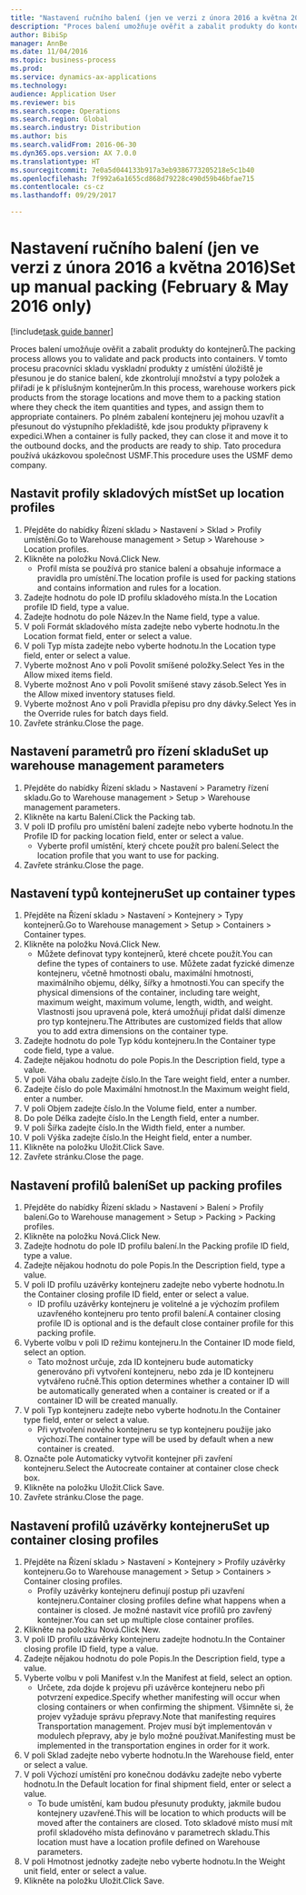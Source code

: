 ```yaml
--- 
title: "Nastavení ručního balení (jen ve verzi z února 2016 a května 2016)"
description: "Proces balení umožňuje ověřit a zabalit produkty do kontejnerů."
author: BibiSp
manager: AnnBe
ms.date: 11/04/2016
ms.topic: business-process
ms.prod: 
ms.service: dynamics-ax-applications
ms.technology: 
audience: Application User
ms.reviewer: bis
ms.search.scope: Operations
ms.search.region: Global
ms.search.industry: Distribution
ms.author: bis
ms.search.validFrom: 2016-06-30
ms.dyn365.ops.version: AX 7.0.0
ms.translationtype: HT
ms.sourcegitcommit: 7e0a5d044133b917a3eb9386773205218e5c1b40
ms.openlocfilehash: 7f992a6a1655cd868d79228c490d59b46bfae715
ms.contentlocale: cs-cz
ms.lasthandoff: 09/29/2017

---
```

# <a name="set-up-manual-packing-february--may-2016-only"></a><span data-ttu-id="01abb-103">Nastavení ručního balení (jen ve verzi z února 2016 a května 2016)</span><span class="sxs-lookup"><span data-stu-id="01abb-103">Set up manual packing (February & May 2016 only)</span></span>

[!include[task guide banner](../../includes/task-guide-banner.md)]

<span data-ttu-id="01abb-104">Proces balení umožňuje ověřit a zabalit produkty do kontejnerů.</span><span class="sxs-lookup"><span data-stu-id="01abb-104">The packing process allows you to validate and pack products into containers.</span></span> <span data-ttu-id="01abb-105">V tomto procesu pracovníci skladu vyskladní produkty z umístění úložiště je přesunou je do stanice balení, kde zkontrolují množství a typy položek a přiřadí je k příslušným kontejnerům.</span><span class="sxs-lookup"><span data-stu-id="01abb-105">In this process, warehouse workers pick products from the storage locations and move them to a packing station where they check the item quantities and types, and assign them to appropriate containers.</span></span> <span data-ttu-id="01abb-106">Po plném zabalení kontejneru jej mohou uzavřít a přesunout do výstupního překladiště, kde jsou produkty připraveny k expedici.</span><span class="sxs-lookup"><span data-stu-id="01abb-106">When a container is fully packed, they can close it and move it to the outbound docks, and the products are ready to ship.</span></span> <span data-ttu-id="01abb-107">Tato procedura používá ukázkovou společnost USMF.</span><span class="sxs-lookup"><span data-stu-id="01abb-107">This procedure uses the USMF demo company.</span></span>


## <a name="set-up-location-profiles"></a><span data-ttu-id="01abb-108">Nastavit profily skladových míst</span><span class="sxs-lookup"><span data-stu-id="01abb-108">Set up location profiles</span></span>
1. <span data-ttu-id="01abb-109">Přejděte do nabídky Řízení skladu > Nastavení > Sklad > Profily umístění.</span><span class="sxs-lookup"><span data-stu-id="01abb-109">Go to Warehouse management > Setup > Warehouse > Location profiles.</span></span>
2. <span data-ttu-id="01abb-110">Klikněte na položku Nová.</span><span class="sxs-lookup"><span data-stu-id="01abb-110">Click New.</span></span>
    * <span data-ttu-id="01abb-111">Profil místa se používá pro stanice balení a obsahuje informace a pravidla pro umístění.</span><span class="sxs-lookup"><span data-stu-id="01abb-111">The location profile is used for packing stations and contains information and rules for a location.</span></span>  
3. <span data-ttu-id="01abb-112">Zadejte hodnotu do pole ID profilu skladového místa.</span><span class="sxs-lookup"><span data-stu-id="01abb-112">In the Location profile ID field, type a value.</span></span>
4. <span data-ttu-id="01abb-113">Zadejte hodnotu do pole Název.</span><span class="sxs-lookup"><span data-stu-id="01abb-113">In the Name field, type a value.</span></span>
5. <span data-ttu-id="01abb-114">V poli Formát skladového místa zadejte nebo vyberte hodnotu.</span><span class="sxs-lookup"><span data-stu-id="01abb-114">In the Location format field, enter or select a value.</span></span>
6. <span data-ttu-id="01abb-115">V poli Typ místa zadejte nebo vyberte hodnotu.</span><span class="sxs-lookup"><span data-stu-id="01abb-115">In the Location type field, enter or select a value.</span></span>
7. <span data-ttu-id="01abb-116">Vyberte možnost Ano v poli Povolit smíšené položky.</span><span class="sxs-lookup"><span data-stu-id="01abb-116">Select Yes in the Allow mixed items field.</span></span>
8. <span data-ttu-id="01abb-117">Vyberte možnost Ano v poli Povolit smíšené stavy zásob.</span><span class="sxs-lookup"><span data-stu-id="01abb-117">Select Yes in the Allow mixed  inventory statuses field.</span></span>
9. <span data-ttu-id="01abb-118">Vyberte možnost Ano v poli Pravidla přepisu pro dny dávky.</span><span class="sxs-lookup"><span data-stu-id="01abb-118">Select Yes in the Override rules for batch days field.</span></span>
10. <span data-ttu-id="01abb-119">Zavřete stránku.</span><span class="sxs-lookup"><span data-stu-id="01abb-119">Close the page.</span></span>

## <a name="set-up-warehouse-management-parameters"></a><span data-ttu-id="01abb-120">Nastavení parametrů pro řízení skladu</span><span class="sxs-lookup"><span data-stu-id="01abb-120">Set up warehouse management parameters</span></span> 
1. <span data-ttu-id="01abb-121">Přejděte do nabídky Řízení skladu > Nastavení > Parametry řízení skladu.</span><span class="sxs-lookup"><span data-stu-id="01abb-121">Go to Warehouse management > Setup > Warehouse management parameters.</span></span>
2. <span data-ttu-id="01abb-122">Klikněte na kartu Balení.</span><span class="sxs-lookup"><span data-stu-id="01abb-122">Click the Packing tab.</span></span>
3. <span data-ttu-id="01abb-123">V poli ID profilu pro umístění balení zadejte nebo vyberte hodnotu.</span><span class="sxs-lookup"><span data-stu-id="01abb-123">In the Profile ID for packing location field, enter or select a value.</span></span>
    * <span data-ttu-id="01abb-124">Vyberte profil umístění, který chcete použít pro balení.</span><span class="sxs-lookup"><span data-stu-id="01abb-124">Select the location profile that you want to use for packing.</span></span>  
4. <span data-ttu-id="01abb-125">Zavřete stránku.</span><span class="sxs-lookup"><span data-stu-id="01abb-125">Close the page.</span></span>

## <a name="set-up-container-types"></a><span data-ttu-id="01abb-126">Nastavení typů kontejneru</span><span class="sxs-lookup"><span data-stu-id="01abb-126">Set up container types</span></span>
1. <span data-ttu-id="01abb-127">Přejděte na Řízení skladu > Nastavení > Kontejnery > Typy kontejnerů.</span><span class="sxs-lookup"><span data-stu-id="01abb-127">Go to Warehouse management > Setup > Containers > Container types.</span></span>
2. <span data-ttu-id="01abb-128">Klikněte na položku Nová.</span><span class="sxs-lookup"><span data-stu-id="01abb-128">Click New.</span></span>
    * <span data-ttu-id="01abb-129">Můžete definovat typy kontejnerů, které chcete použít.</span><span class="sxs-lookup"><span data-stu-id="01abb-129">You can define the types of containers to use.</span></span> <span data-ttu-id="01abb-130">Můžete zadat fyzické dimenze kontejneru, včetně hmotnosti obalu, maximální hmotnosti, maximálního objemu, délky, šířky a hmotnosti.</span><span class="sxs-lookup"><span data-stu-id="01abb-130">You can specify the physical dimensions of the container, including tare weight, maximum weight, maximum volume, length, width, and weight.</span></span>  <span data-ttu-id="01abb-131">Vlastnosti jsou upravená pole, která umožňují přidat další dimenze pro typ kontejneru.</span><span class="sxs-lookup"><span data-stu-id="01abb-131">The Attributes are customized fields that allow you to add extra dimensions on the container type.</span></span>     
3. <span data-ttu-id="01abb-132">Zadejte hodnotu do pole Typ kódu kontejneru.</span><span class="sxs-lookup"><span data-stu-id="01abb-132">In the Container type code field, type a value.</span></span>
4. <span data-ttu-id="01abb-133">Zadejte nějakou hodnotu do pole Popis.</span><span class="sxs-lookup"><span data-stu-id="01abb-133">In the Description field, type a value.</span></span>
5. <span data-ttu-id="01abb-134">V poli Váha obalu zadejte číslo.</span><span class="sxs-lookup"><span data-stu-id="01abb-134">In the Tare weight field, enter a number.</span></span>
6. <span data-ttu-id="01abb-135">Zadejte číslo do pole Maximální hmotnost.</span><span class="sxs-lookup"><span data-stu-id="01abb-135">In the Maximum weight field, enter a number.</span></span>
7. <span data-ttu-id="01abb-136">V poli Objem zadejte číslo.</span><span class="sxs-lookup"><span data-stu-id="01abb-136">In the Volume field, enter a number.</span></span>
8. <span data-ttu-id="01abb-137">Do pole Délka zadejte číslo.</span><span class="sxs-lookup"><span data-stu-id="01abb-137">In the Length field, enter a number.</span></span>
9. <span data-ttu-id="01abb-138">V poli Šířka zadejte číslo.</span><span class="sxs-lookup"><span data-stu-id="01abb-138">In the Width field, enter a number.</span></span>
10. <span data-ttu-id="01abb-139">V poli Výška zadejte číslo.</span><span class="sxs-lookup"><span data-stu-id="01abb-139">In the Height field, enter a number.</span></span>
11. <span data-ttu-id="01abb-140">Klikněte na položku Uložit.</span><span class="sxs-lookup"><span data-stu-id="01abb-140">Click Save.</span></span>
12. <span data-ttu-id="01abb-141">Zavřete stránku.</span><span class="sxs-lookup"><span data-stu-id="01abb-141">Close the page.</span></span>

## <a name="set-up-packing-profiles"></a><span data-ttu-id="01abb-142">Nastavení profilů balení</span><span class="sxs-lookup"><span data-stu-id="01abb-142">Set up packing profiles</span></span>
1. <span data-ttu-id="01abb-143">Přejděte do nabídky Řízení skladu > Nastavení > Balení > Profily balení.</span><span class="sxs-lookup"><span data-stu-id="01abb-143">Go to Warehouse management > Setup > Packing > Packing profiles.</span></span>
2. <span data-ttu-id="01abb-144">Klikněte na položku Nová.</span><span class="sxs-lookup"><span data-stu-id="01abb-144">Click New.</span></span>
3. <span data-ttu-id="01abb-145">Zadejte hodnotu do pole ID profilu balení.</span><span class="sxs-lookup"><span data-stu-id="01abb-145">In the Packing profile ID field, type a value.</span></span>
4. <span data-ttu-id="01abb-146">Zadejte nějakou hodnotu do pole Popis.</span><span class="sxs-lookup"><span data-stu-id="01abb-146">In the Description field, type a value.</span></span>
5. <span data-ttu-id="01abb-147">V poli ID profilu uzávěrky kontejneru zadejte nebo vyberte hodnotu.</span><span class="sxs-lookup"><span data-stu-id="01abb-147">In the Container closing profile ID field, enter or select a value.</span></span>
    * <span data-ttu-id="01abb-148">ID profilu uzávěrky kontejneru je volitelné a je výchozím profilem uzavřeného kontejneru pro tento profil balení.</span><span class="sxs-lookup"><span data-stu-id="01abb-148">A container closing profile ID is optional and is the default close container profile for this packing profile.</span></span>  
6. <span data-ttu-id="01abb-149">Vyberte volbu v poli ID režimu kontejneru.</span><span class="sxs-lookup"><span data-stu-id="01abb-149">In the Container ID mode field, select an option.</span></span>
    * <span data-ttu-id="01abb-150">Tato možnost určuje, zda ID kontejneru bude automaticky generováno při vytvoření kontejneru, nebo zda je ID kontejneru vytvářeno ručně.</span><span class="sxs-lookup"><span data-stu-id="01abb-150">This option determines whether a container ID will be automatically generated when a container is created or if a container ID will be created manually.</span></span>  
7. <span data-ttu-id="01abb-151">V poli Typ kontejneru zadejte nebo vyberte hodnotu.</span><span class="sxs-lookup"><span data-stu-id="01abb-151">In the Container type field, enter or select a value.</span></span>
    * <span data-ttu-id="01abb-152">Při vytvoření nového kontejneru se typ kontejneru použije jako výchozí.</span><span class="sxs-lookup"><span data-stu-id="01abb-152">The container type will be used by default when a new container is created.</span></span>  
8. <span data-ttu-id="01abb-153">Označte pole Automaticky vytvořit kontejner při zavření kontejneru.</span><span class="sxs-lookup"><span data-stu-id="01abb-153">Select the Autocreate container at container close check box.</span></span>
9. <span data-ttu-id="01abb-154">Klikněte na položku Uložit.</span><span class="sxs-lookup"><span data-stu-id="01abb-154">Click Save.</span></span>
10. <span data-ttu-id="01abb-155">Zavřete stránku.</span><span class="sxs-lookup"><span data-stu-id="01abb-155">Close the page.</span></span>

## <a name="set-up-container-closing-profiles"></a><span data-ttu-id="01abb-156">Nastavení profilů uzávěrky kontejneru</span><span class="sxs-lookup"><span data-stu-id="01abb-156">Set up container closing profiles</span></span>
1. <span data-ttu-id="01abb-157">Přejděte na Řízení skladu > Nastavení > Kontejnery > Profily uzávěrky kontejneru.</span><span class="sxs-lookup"><span data-stu-id="01abb-157">Go to Warehouse management > Setup > Containers > Container closing profiles.</span></span>
    * <span data-ttu-id="01abb-158">Profily uzávěrky kontejneru definují postup při uzavření kontejneru.</span><span class="sxs-lookup"><span data-stu-id="01abb-158">Container closing profiles define what happens when a container is closed.</span></span> <span data-ttu-id="01abb-159">Je možné nastavit více profilů pro zavřený kontejner.</span><span class="sxs-lookup"><span data-stu-id="01abb-159">You can set up multiple close container profiles.</span></span>       
2. <span data-ttu-id="01abb-160">Klikněte na položku Nová.</span><span class="sxs-lookup"><span data-stu-id="01abb-160">Click New.</span></span>
3. <span data-ttu-id="01abb-161">V poli ID profilu uzávěrky kontejneru zadejte hodnotu.</span><span class="sxs-lookup"><span data-stu-id="01abb-161">In the Container closing profile ID field, type a value.</span></span>
4. <span data-ttu-id="01abb-162">Zadejte nějakou hodnotu do pole Popis.</span><span class="sxs-lookup"><span data-stu-id="01abb-162">In the Description field, type a value.</span></span>
5. <span data-ttu-id="01abb-163">Vyberte volbu v poli Manifest v.</span><span class="sxs-lookup"><span data-stu-id="01abb-163">In the Manifest at field, select an option.</span></span>
    * <span data-ttu-id="01abb-164">Určete, zda dojde k projevu při uzávěrce kontejneru nebo při potvrzení expedice.</span><span class="sxs-lookup"><span data-stu-id="01abb-164">Specify whether manifesting will occur when closing containers or when confirming the shipment.</span></span> <span data-ttu-id="01abb-165">Všimněte si, že projev vyžaduje správu přepravy.</span><span class="sxs-lookup"><span data-stu-id="01abb-165">Note that manifesting requires Transportation management.</span></span> <span data-ttu-id="01abb-166">Projev musí být implementován v modulech přepravy, aby je bylo možné používat.</span><span class="sxs-lookup"><span data-stu-id="01abb-166">Manifesting must be implemented in the transportation engines in order for it work.</span></span>  
6. <span data-ttu-id="01abb-167">V poli Sklad zadejte nebo vyberte hodnotu.</span><span class="sxs-lookup"><span data-stu-id="01abb-167">In the Warehouse field, enter or select a value.</span></span>
7. <span data-ttu-id="01abb-168">V poli Výchozí umístění pro konečnou dodávku zadejte nebo vyberte hodnotu.</span><span class="sxs-lookup"><span data-stu-id="01abb-168">In the Default location for final shipment field, enter or select a value.</span></span>
    * <span data-ttu-id="01abb-169">To bude umístění, kam budou přesunuty produkty, jakmile budou kontejnery uzavřené.</span><span class="sxs-lookup"><span data-stu-id="01abb-169">This will be location to which products will be moved after the containers are closed.</span></span> <span data-ttu-id="01abb-170">Toto skladové místo musí mít profil skladového místa definováno v parametrech skladu.</span><span class="sxs-lookup"><span data-stu-id="01abb-170">This location must have a location profile defined on Warehouse parameters.</span></span>  
8. <span data-ttu-id="01abb-171">V poli Hmotnost jednotky zadejte nebo vyberte hodnotu.</span><span class="sxs-lookup"><span data-stu-id="01abb-171">In the Weight unit field, enter or select a value.</span></span>
9. <span data-ttu-id="01abb-172">Klikněte na položku Uložit.</span><span class="sxs-lookup"><span data-stu-id="01abb-172">Click Save.</span></span>



